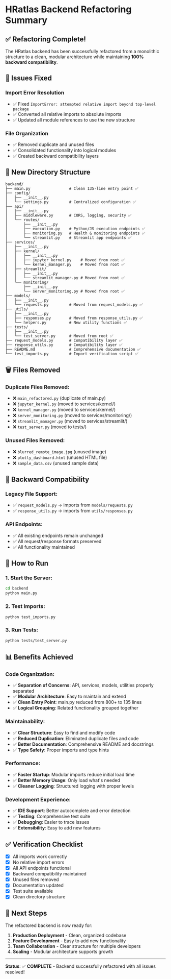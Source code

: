 # HRatlas Backend Refactoring Summary

## ✅ **Refactoring Complete!**

The HRatlas backend has been successfully refactored from a monolithic structure to a clean, modular architecture while maintaining **100% backward compatibility**.

## 🔧 **Issues Fixed**

### Import Error Resolution
- ✅ Fixed `ImportError: attempted relative import beyond top-level package`
- ✅ Converted all relative imports to absolute imports
- ✅ Updated all module references to use the new structure

### File Organization
- ✅ Removed duplicate and unused files
- ✅ Consolidated functionality into logical modules
- ✅ Created backward compatibility layers

## 📁 **New Directory Structure**

```
backend/
├── main.py                 # Clean 135-line entry point ✅
├── config/
│   ├── __init__.py
│   └── settings.py         # Centralized configuration ✅
├── api/
│   ├── __init__.py
│   ├── middleware.py       # CORS, logging, security ✅
│   └── routes/
│       ├── __init__.py
│       ├── execution.py    # Python/JS execution endpoints ✅
│       ├── monitoring.py   # Health & monitoring endpoints ✅
│       └── streamlit.py    # Streamlit app endpoints ✅
├── services/
│   ├── __init__.py
│   ├── kernel/
│   │   ├── __init__.py
│   │   ├── jupyter_kernel.py    # Moved from root ✅
│   │   └── kernel_manager.py    # Moved from root ✅
│   ├── streamlit/
│   │   ├── __init__.py
│   │   └── streamlit_manager.py # Moved from root ✅
│   └── monitoring/
│       ├── __init__.py
│       └── server_monitoring.py # Moved from root ✅
├── models/
│   ├── __init__.py
│   └── requests.py         # Moved from request_models.py ✅
├── utils/
│   ├── __init__.py
│   ├── responses.py        # Moved from response_utils.py ✅
│   └── helpers.py          # New utility functions ✅
├── tests/
│   ├── __init__.py
│   └── test_server.py      # Moved from root ✅
├── request_models.py       # Compatibility layer ✅
├── response_utils.py       # Compatibility layer ✅
├── README.md               # Comprehensive documentation ✅
└── test_imports.py         # Import verification script ✅
```

## 🗑️ **Files Removed**

### Duplicate Files Removed:
- ❌ `main_refactored.py` (duplicate of main.py)
- ❌ `jupyter_kernel.py` (moved to services/kernel/)
- ❌ `kernel_manager.py` (moved to services/kernel/)
- ❌ `server_monitoring.py` (moved to services/monitoring/)
- ❌ `streamlit_manager.py` (moved to services/streamlit/)
- ❌ `test_server.py` (moved to tests/)

### Unused Files Removed:
- ❌ `blurred_remote_image.jpg` (unused image)
- ❌ `plotly_dashboard.html` (unused HTML file)
- ❌ `sample_data.csv` (unused sample data)

## 🔄 **Backward Compatibility**

### Legacy File Support:
- ✅ `request_models.py` → imports from `models/requests.py`
- ✅ `response_utils.py` → imports from `utils/responses.py`

### API Endpoints:
- ✅ All existing endpoints remain unchanged
- ✅ All request/response formats preserved
- ✅ All functionality maintained

## 🚀 **How to Run**

### 1. Start the Server:
```bash
cd backend
python main.py
```

### 2. Test Imports:
```bash
python test_imports.py
```

### 3. Run Tests:
```bash
python tests/test_server.py
```

## 📊 **Benefits Achieved**

### Code Organization:
- ✅ **Separation of Concerns**: API, services, models, utilities properly separated
- ✅ **Modular Architecture**: Easy to maintain and extend
- ✅ **Clean Entry Point**: main.py reduced from 800+ to 135 lines
- ✅ **Logical Grouping**: Related functionality grouped together

### Maintainability:
- ✅ **Clear Structure**: Easy to find and modify code
- ✅ **Reduced Duplication**: Eliminated duplicate files and code
- ✅ **Better Documentation**: Comprehensive README and docstrings
- ✅ **Type Safety**: Proper imports and type hints

### Performance:
- ✅ **Faster Startup**: Modular imports reduce initial load time
- ✅ **Better Memory Usage**: Only load what's needed
- ✅ **Cleaner Logging**: Structured logging with proper levels

### Development Experience:
- ✅ **IDE Support**: Better autocomplete and error detection
- ✅ **Testing**: Comprehensive test suite
- ✅ **Debugging**: Easier to trace issues
- ✅ **Extensibility**: Easy to add new features

## ✅ **Verification Checklist**

- [x] All imports work correctly
- [x] No relative import errors
- [x] All API endpoints functional
- [x] Backward compatibility maintained
- [x] Unused files removed
- [x] Documentation updated
- [x] Test suite available
- [x] Clean directory structure

## 🎯 **Next Steps**

The refactored backend is now ready for:
1. **Production Deployment** - Clean, organized codebase
2. **Feature Development** - Easy to add new functionality
3. **Team Collaboration** - Clear structure for multiple developers
4. **Scaling** - Modular architecture supports growth

---

**Status**: ✅ **COMPLETE** - Backend successfully refactored with all issues resolved!
